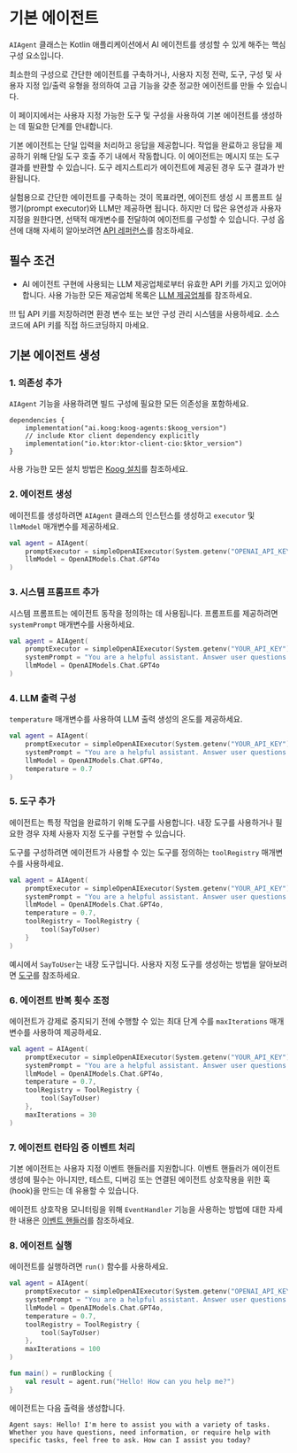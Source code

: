# 기본 에이전트

`AIAgent` 클래스는 Kotlin 애플리케이션에서 AI 에이전트를 생성할 수 있게 해주는 핵심 구성 요소입니다.

최소한의 구성으로 간단한 에이전트를 구축하거나, 사용자 지정 전략, 도구, 구성 및 사용자 지정 입/출력 유형을 정의하여 고급 기능을 갖춘 정교한 에이전트를 만들 수 있습니다.

이 페이지에서는 사용자 지정 가능한 도구 및 구성을 사용하여 기본 에이전트를 생성하는 데 필요한 단계를 안내합니다.

기본 에이전트는 단일 입력을 처리하고 응답을 제공합니다.
작업을 완료하고 응답을 제공하기 위해 단일 도구 호출 주기 내에서 작동합니다.
이 에이전트는 메시지 또는 도구 결과를 반환할 수 있습니다.
도구 레지스트리가 에이전트에 제공된 경우 도구 결과가 반환됩니다.

실험용으로 간단한 에이전트를 구축하는 것이 목표라면, 에이전트 생성 시 프롬프트 실행기(prompt executor)와 LLM만 제공하면 됩니다.
하지만 더 많은 유연성과 사용자 지정을 원한다면, 선택적 매개변수를 전달하여 에이전트를 구성할 수 있습니다.
구성 옵션에 대해 자세히 알아보려면 [API 레퍼런스](https://api.koog.ai/agents/agents-core/ai.koog.agents.core.agent/-a-i-agent/-a-i-agent.html)를 참조하세요.

## 필수 조건

- AI 에이전트 구현에 사용되는 LLM 제공업체로부터 유효한 API 키를 가지고 있어야 합니다. 사용 가능한 모든 제공업체 목록은 [LLM 제공업체](llm-providers.md)를 참조하세요.

!!! 팁
    API 키를 저장하려면 환경 변수 또는 보안 구성 관리 시스템을 사용하세요.
    소스 코드에 API 키를 직접 하드코딩하지 마세요.

## 기본 에이전트 생성

### 1. 의존성 추가

`AIAgent` 기능을 사용하려면 빌드 구성에 필요한 모든 의존성을 포함하세요.

```
dependencies {
    implementation("ai.koog:koog-agents:$koog_version")
    // include Ktor client dependency explicitly
    implementation("io.ktor:ktor-client-cio:$ktor_version")
}
```

사용 가능한 모든 설치 방법은 [Koog 설치](getting-started.md#install-koog)를 참조하세요.

### 2. 에이전트 생성

에이전트를 생성하려면 `AIAgent` 클래스의 인스턴스를 생성하고 `executor` 및 `llmModel` 매개변수를 제공하세요.

<!--- INCLUDE
import ai.koog.agents.core.agent.AIAgent
import ai.koog.prompt.executor.clients.openai.OpenAIModels
import ai.koog.prompt.executor.llms.all.simpleOpenAIExecutor
-->
```kotlin
val agent = AIAgent(
    promptExecutor = simpleOpenAIExecutor(System.getenv("OPENAI_API_KEY")),
    llmModel = OpenAIModels.Chat.GPT4o
)
```
<!--- KNIT example-basic-01.kt -->

### 3. 시스템 프롬프트 추가

시스템 프롬프트는 에이전트 동작을 정의하는 데 사용됩니다. 프롬프트를 제공하려면 `systemPrompt` 매개변수를 사용하세요.

<!--- INCLUDE
import ai.koog.agents.core.agent.AIAgent
import ai.koog.prompt.executor.clients.openai.OpenAIModels
import ai.koog.prompt.executor.llms.all.simpleOpenAIExecutor
-->
```kotlin
val agent = AIAgent(
    promptExecutor = simpleOpenAIExecutor(System.getenv("YOUR_API_KEY")),
    systemPrompt = "You are a helpful assistant. Answer user questions concisely.",
    llmModel = OpenAIModels.Chat.GPT4o
)
```
<!--- KNIT example-basic-02.kt -->

### 4. LLM 출력 구성

`temperature` 매개변수를 사용하여 LLM 출력 생성의 온도를 제공하세요.

<!--- INCLUDE
import ai.koog.agents.core.agent.AIAgent
import ai.koog.prompt.executor.clients.openai.OpenAIModels
import ai.koog.prompt.executor.llms.all.simpleOpenAIExecutor
-->
```kotlin
val agent = AIAgent(
    promptExecutor = simpleOpenAIExecutor(System.getenv("YOUR_API_KEY")),
    systemPrompt = "You are a helpful assistant. Answer user questions concisely.",
    llmModel = OpenAIModels.Chat.GPT4o,
    temperature = 0.7
)
```
<!--- KNIT example-basic-03.kt -->

### 5. 도구 추가

에이전트는 특정 작업을 완료하기 위해 도구를 사용합니다.
내장 도구를 사용하거나 필요한 경우 자체 사용자 지정 도구를 구현할 수 있습니다.

도구를 구성하려면 에이전트가 사용할 수 있는 도구를 정의하는 `toolRegistry` 매개변수를 사용하세요.

<!--- INCLUDE
import ai.koog.agents.core.agent.AIAgent
import ai.koog.agents.core.tools.ToolRegistry
import ai.koog.agents.ext.tool.SayToUser
import ai.koog.prompt.executor.clients.openai.OpenAIModels
import ai.koog.prompt.executor.llms.all.simpleOpenAIExecutor
-->
```kotlin
val agent = AIAgent(
    promptExecutor = simpleOpenAIExecutor(System.getenv("YOUR_API_KEY")),
    systemPrompt = "You are a helpful assistant. Answer user questions concisely.",
    llmModel = OpenAIModels.Chat.GPT4o,
    temperature = 0.7,
    toolRegistry = ToolRegistry {
        tool(SayToUser)
    }
)
```
<!--- KNIT example-basic-04.kt -->
예시에서 `SayToUser`는 내장 도구입니다. 사용자 지정 도구를 생성하는 방법을 알아보려면 [도구](tools-overview.md)를 참조하세요.

### 6. 에이전트 반복 횟수 조정

에이전트가 강제로 중지되기 전에 수행할 수 있는 최대 단계 수를 `maxIterations` 매개변수를 사용하여 제공하세요.

<!--- INCLUDE
import ai.koog.agents.core.agent.AIAgent
import ai.koog.agents.core.tools.ToolRegistry
import ai.koog.agents.ext.tool.SayToUser
import ai.koog.prompt.executor.clients.openai.OpenAIModels
import ai.koog.prompt.executor.llms.all.simpleOpenAIExecutor
-->
```kotlin
val agent = AIAgent(
    promptExecutor = simpleOpenAIExecutor(System.getenv("YOUR_API_KEY")),
    systemPrompt = "You are a helpful assistant. Answer user questions concisely.",
    llmModel = OpenAIModels.Chat.GPT4o,
    temperature = 0.7,
    toolRegistry = ToolRegistry {
        tool(SayToUser)
    },
    maxIterations = 30
)
```
<!--- KNIT example-basic-05.kt -->

### 7. 에이전트 런타임 중 이벤트 처리

기본 에이전트는 사용자 지정 이벤트 핸들러를 지원합니다.
이벤트 핸들러가 에이전트 생성에 필수는 아니지만, 테스트, 디버깅 또는 연결된 에이전트 상호작용을 위한 훅(hook)을 만드는 데 유용할 수 있습니다.

에이전트 상호작용 모니터링을 위해 `EventHandler` 기능을 사용하는 방법에 대한 자세한 내용은 [이벤트 핸들러](agent-event-handlers.md)를 참조하세요.

### 8. 에이전트 실행

에이전트를 실행하려면 `run()` 함수를 사용하세요.

<!--- INCLUDE
import ai.koog.agents.core.agent.AIAgent
import ai.koog.agents.core.tools.ToolRegistry
import ai.koog.agents.ext.tool.SayToUser
import ai.koog.prompt.executor.clients.openai.OpenAIModels
import ai.koog.prompt.executor.llms.all.simpleOpenAIExecutor
import kotlinx.coroutines.runBlocking
-->
```kotlin
val agent = AIAgent(
    promptExecutor = simpleOpenAIExecutor(System.getenv("OPENAI_API_KEY")),
    systemPrompt = "You are a helpful assistant. Answer user questions concisely.",
    llmModel = OpenAIModels.Chat.GPT4o,
    temperature = 0.7,
    toolRegistry = ToolRegistry {
        tool(SayToUser)
    },
    maxIterations = 100
)

fun main() = runBlocking {
    val result = agent.run("Hello! How can you help me?")
}
```
<!--- KNIT example-basic-06.kt -->

에이전트는 다음 출력을 생성합니다.

```
Agent says: Hello! I'm here to assist you with a variety of tasks. Whether you have questions, need information, or require help with specific tasks, feel free to ask. How can I assist you today?